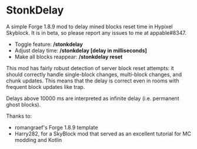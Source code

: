 # StonkDelay

A simple Forge 1.8.9 mod to delay mined blocks reset time in Hypixel Skyblock. It is in beta, so please report any issues to me at appable#8347.

* Toggle feature: **/stonkdelay**
* Adjust delay time: **/stonkdelay [delay in milliseconds]**
* Make all blocks reappear: **/stonkdelay reset**

This mod has fairly robust detection of server block reset attempts: it should correctly handle single-block changes, multi-block changes, and chunk updates. This means that the delay is correct even in rooms with frequent block updates like trap. 

Delays above 10000 ms are interpreted as infinite delay (i.e. permanent ghost blocks).

Thanks to:
* romangraef's Forge 1.8.9 template 
* Harry282, for a SkyBlock mod that served as an excellent tutorial for MC modding and Kotlin
